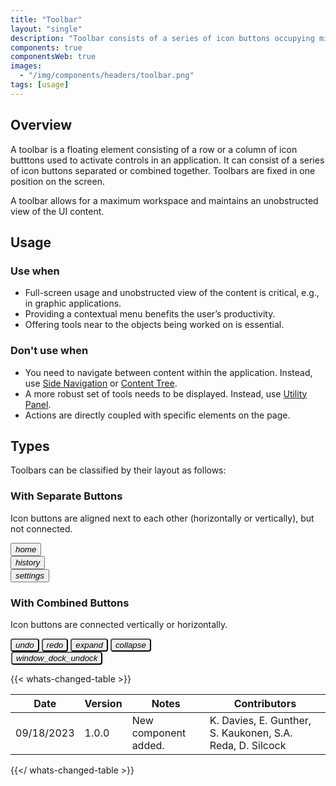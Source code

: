 ```yaml
---
title: "Toolbar"
layout: "single"
description: "Toolbar consists of a series of icon buttons occupying minimum workspace."
components: true
componentsWeb: true
images:
  - "/img/components/headers/toolbar.png"
tags: [usage]
---
```


## Overview

A toolbar is a floating element consisting of a row or a column of icon butttons used to activate controls in an application. It can consist of a series of icon buttons separated or combined together. Toolbars are fixed in one position on the screen.

A toolbar allows for a maximum workspace and maintains an unobstructed view of the UI content.

## Usage

### Use when

- Full-screen usage and unobstructed view of the content is critical, e.g., in graphic applications.
- Providing a contextual menu benefits the user’s productivity.
- Offering tools near to the objects being worked on is essential.

### Don't use when

- You need to navigate between content within the application. Instead, use [Side Navigation](/components/web/side-navigation/) or [Content Tree](/components/web/content-tree/).
- A more robust set of tools needs to be displayed. Instead, use [Utility Panel](/components/web/utility-panel/).
- Actions are directly coupled with specific elements on the page.

## Types

Toolbars can be classified by their layout as follows:

### With Separate Buttons

Icon buttons are aligned next to each other (horizontally or vertically), but not connected.

<link rel="stylesheet" href="https://cdn.jsdelivr.net/npm/@trimble-oss/modus-icons@1/dist/modus-solid/fonts/modus-icons.css">
<div class="text-center p-5 bg-secondary bg-opacity-10 toolbar w-100">
  <div class="p-1 d-inline-block shadow-lg rounded-3">
    <button type="button" class="btn btn-outline-secondary btn-icon-only border-0" data-bs-toggle="tooltip" data-bs-placement="bottom" title="Home" aria-label="Home">
      <i class="modus-icons notranslate" aria-hidden="true">home</i>
    </button>
  </div>
  <div class="p-1 d-inline-block shadow-lg rounded-3">
    <button type="button" class="btn btn-outline-secondary btn-icon-only rounded border-0" data-bs-toggle="tooltip" data-bs-placement="bottom" title="History" aria-label="History">
      <i class="modus-icons notranslate" aria-hidden="true">history</i>
    </button>
  </div>
  <div class="p-1 d-inline-block shadow-lg rounded-3">
    <button type="button" class="btn btn-outline-secondary btn-icon-only rounded border-0" data-bs-toggle="tooltip" data-bs-placement="bottom" title="Settings" aria-label="Settings">
      <i class="modus-icons notranslate" aria-hidden="true">settings</i>
    </button>
  </div>
</div>

### With Combined Buttons

Icon buttons are connected vertically or horizontally.

<div class="w-100 me-auto text-center py-5 bg-secondary bg-opacity-10">
<div class="">
  <div class="btn-group toolbar me-2 shadow-lg rounded border-0 p-1" role="group" aria-label="Second group">
    <button type="button" class="btn btn-outline-secondary btn-icon-only border-0" data-bs-toggle="tooltip" data-bs-placement="bottom" title="Undo">
      <i class="modus-icons notranslate" aria-hidden="true">undo</i>
    </button>
    <button type="button" class="btn btn-outline-secondary btn-icon-only border-0" data-bs-toggle="tooltip" data-bs-placement="bottom" title="Redo">
      <i class="modus-icons notranslate" aria-hidden="true">redo</i>
    </button>
    <button type="button" class="btn btn-outline-secondary btn-icon-only border-0" data-bs-toggle="tooltip" data-bs-placement="bottom" title="Expand">
      <i class="modus-icons notranslate" aria-hidden="true">expand</i>
    </button>
    <button type="button" class="btn btn-outline-secondary btn-icon-only border-0" data-bs-toggle="tooltip" data-bs-placement="bottom" title="Collapse" style="margin-right: 1px">
      <i class="modus-icons notranslate" aria-hidden="true">collapse</i>
    </button>
    <div>
      <div class="vr h-100"></div>
    </div>
    <button type="button" class="btn btn-outline-secondary btn-icon-only border-0" data-bs-toggle="tooltip" data-bs-placement="bottom" title="Window Dock / Undock" style="margin-left: 1px">
      <i class="modus-icons notranslate" aria-hidden="true">window_dock_undock</i>
    </button>
  </div>
</div>
</div>

<style>
.btn-group button {
  border-radius: 4px !important;
}

.btn-group .vr {
  opacity: 1 !important;
}

[data-bs-theme="light"] .btn-group .vr {
  color: #e0e1e9;
}

[data-bs-theme="dark"] .btn-group .vr {
  color: #464b52
}

[data-bs-theme="light"] .toolbar>div,
[data-bs-theme="light"] .toolbar.btn-group {
  background-color: #fff;
  border-radius: 4px !important;
}

[data-bs-theme="dark"] .toolbar>div,
[data-bs-theme="dark"] .toolbar.btn-group {
  background-color: #171C1E;
  border-radius: 4px !important;
}

[data-bs-theme="light"] .btn-outline-secondary:not(:hover) {
  background-color: #fff;
}
[data-bs-theme="dark"] .btn-outline-secondary:not(:hover) {
  background-color: #171c1e;
}
</style>

{{< whats-changed-table >}}

| Date       | Version | Notes                | Contributors                                              |
| ---------- | ------- | -------------------- | --------------------------------------------------------- |
| 09/18/2023 | 1.0.0   | New component added. | K. Davies, E. Gunther, S. Kaukonen, S.A. Reda, D. Silcock |

{{</ whats-changed-table >}}
